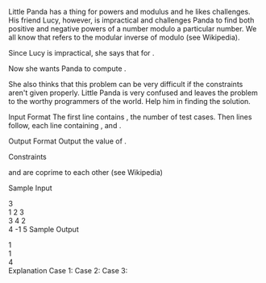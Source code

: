 Little Panda has a thing for powers and modulus and he likes challenges. His friend Lucy, however, is impractical and challenges Panda to find both positive and negative powers of a number modulo a particular number. We all know that  refers to the modular inverse of  modulo  (see Wikipedia).

Since Lucy is impractical, she says that  for .

Now she wants Panda to compute .

She also thinks that this problem can be very difficult if the constraints aren't given properly. Little Panda is very confused and leaves the problem to the worthy programmers of the world. Help him in finding the solution.

Input Format
The first line contains , the number of test cases.
Then  lines follow, each line containing ,  and .

Output Format
Output the value of .

Constraints




 and  are coprime to each other (see Wikipedia)

Sample Input

3  
1 2 3  
3 4 2  
4 -1 5
Sample Output

1  
1  
4  
Explanation
Case 1: 
Case 2: 
Case 3: 
